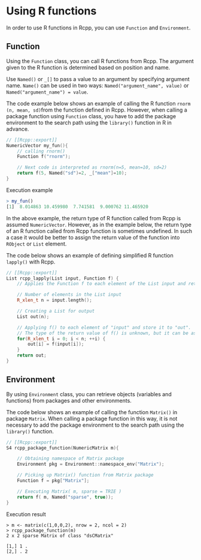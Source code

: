 # Using R functions

In order to use R functions in Rcpp, you can use `Function` and `Environment`.

## Function

Using the `Function` class, you can call R functions from Rcpp. The argument given to the R function is determined based on position and name.

Use `Named()` or `_[]` to pass a value to an argument by specifying argument name. `Name()` can be used in two ways: `Named("argument_name", value)` or `Named("argument_name") = value`.

The code example below shows an example of calling the R function `rnorm (n, mean, sd)`from the function defined in Rcpp. However, when calling a package function using `Function` class, you have to add the package environment to the search path using the `library()` function in R in advance.

```cpp
// [[Rcpp::export]]
NumericVector my_fun(){
    // calling rnorm()
    Function f("rnorm");   

    // Next code is interpreted as rnorm(n=5, mean=10, sd=2)
    return f(5, Named("sd")=2, _["mean"]=10);
}
```

Execution example

```r
> my_fun()
[1]  8.014863 10.459980  7.741581  9.000762 11.465920
```

In the above example, the return type of R function called from Rcpp is assumed `NumericVector`. However, as in the example below, the return type of an R function called from Rcpp function is sometimes undefined. In such a case it would be better to assign the return value of the function into `RObject` or `List` element.

The code below shows an example of defining simplified R function `lapply()` with Rcpp.

```cpp
// [[Rcpp::export]]
List rcpp_lapply(List input, Function f) {
    // Applies the Function f to each element of the List input and returns the result as List

    // Number of elements in the List input
    R_xlen_t n = input.length();

    // Creating a List for output
    List out(n);

    // Applying f() to each element of "input" and store it to "out".
    // The type of the return value of f() is unknown, but it can be assigned to the List element.
    for(R_xlen_t i = 0; i < n; ++i) {
        out[i] = f(input[i]);
    }
    return out;
}
```


## Environment

By using `Environment` class, you can retrieve objects (variables and functions) from packages and other environments.

The code below shows an example of calling the function `Matrix()` in package `Matrix`. When calling a package function in this way, it is not necessary to add the package environment to the search path using the `library()` function.

```cpp
// [[Rcpp::export]]
S4 rcpp_package_function(NumericMatrix m){

    // Obtaining namespace of Matrix package
    Environment pkg = Environment::namespace_env("Matrix");

    // Picking up Matrix() function from Matrix package
    Function f = pkg["Matrix"];

    // Executing Matrix( m, sparse = TRIE )
    return f( m, Named("sparse", true));
}
```

Execution result

```
> m <- matrix(c(1,0,0,2), nrow = 2, ncol = 2)
> rcpp_package_function(m)
2 x 2 sparse Matrix of class "dsCMatrix"

[1,] 1 .
[2,] . 2
```
